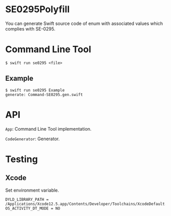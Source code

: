 # SE0295Polyfill

You can generate Swift source code of enum with associated values which complies with SE-0295.

# Command Line Tool

```
$ swift run se0295 <file>
```

## Example

```
$ swift run se0295 Example
generate: Command-SE0295.gen.swift
```

# API

`App`: Command Line Tool implementation.

`CodeGenerator`: Generator.

# Testing

## Xcode

Set environment variable.

```
DYLD_LIBRARY_PATH = /Applications/Xcode12.5.app/Contents/Developer/Toolchains/XcodeDefault.xctoolchain/usr/lib/swift/macosx
OS_ACTIVITY_DT_MODE = NO
```
